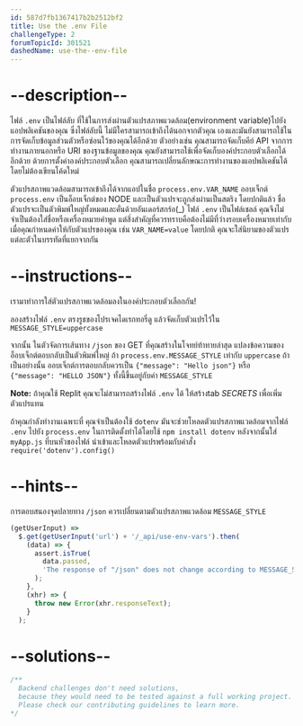 ```yaml
---
id: 587d7fb1367417b2b2512bf2
title: Use the .env File
challengeType: 2
forumTopicId: 301521
dashedName: use-the--env-file
---
```


# --description--

ไฟล์ `.env` เป็นไฟล์ลับ ที่ใช้ในการส่งผ่านตัวแปรสภาพแวดล้อม(environment variable)ไปยังแอปพลิเคชันของคุณ ซึ่งไฟล์ลับนี้ ไม่มีใครสามารถเข้าถึงได้นอกจากตัวคุณ เองและมันยังสามารถใช้ในการจัดเก็บข้อมูลส่วนตัวหรือซ่อนไว้ของคุณได้อีกด้วย ตัวอย่างเช่น คุณสามารถจัดเก็บคีย์ API จากการทำงานภายนอกหรือ URI ของฐานข้อมูลของคุณ คุณยังสามารถใช้เพื่อจัดเก็บองค์ประกอบตัวเลือกได้อีกด้วย ด้วยการตั้งค่าองค์ประกอบตัวเลือก คุณสามารถเปลี่ยนลักษณะการทำงานของแอปพลิเคชันได้ โดยไม่ต้องเขียนโค้ดใหม่


ตัวแปรสภาพแวดล้อมสามารถเข้าถึงได้จากแอปในชื่อ `process.env.VAR_NAME` 
ออบเจ็กต์ `process.env` เป็นอ็อบเจ็กต์ของ NODE และเป็นตัวแปรจะถูกส่งผ่านเป็นสตริง โดยปกติแล้ว ชื่อตัวแปรจะเป็นตัวพิมพ์ใหญ่ทั้งหมดและคั่นด้วยอันเดอร์สกร์อ(_) 
ไฟล์ `.env` เป็นไฟล์เชลล์ คุณจึงไม่จำเป็นต้องใส่ชื่อหรือเครื่องหมายคำพูด แต่สิ่งสำคัญที่ควรทราบคือต้องไม่มีที่ว่างรอบเครื่องหมายเท่ากับเมื่อคุณกำหนดค่าให้กับตัวแปรของคุณ เช่น `VAR_NAME=value` โดยปกติ คุณจะใส่นิยามของตัวแปรแต่ละตัวในบรรทัดที่แยกจากกัน

# --instructions--

เรามาทำการใส่ตัวแปรสภาพแวดล้อมลงในองค์ประกอบตัวเลือกกัน!

ลองสร้างไฟล์ `.env` ตรงรูธของโปรเจคไดเรกทอรี่ดู แล้วจัดเก็บตัวแปรไว้ใน `MESSAGE_STYLE=uppercase`

จากนั้น ในตัวจัดการเส้นทาง `/json` ของ GET ที่คุณสร้างในโจทย์ท้าทายล่าสุด แปลงข้อความของอ็อบเจ็กต์ตอบกลับเป็นตัวพิมพ์ใหญ่ ถ้า `process.env.MESSAGE_STYLE` เท่ากับ `uppercase` ถ้าเป็นอย่างนั้น ออบเจ็กต์การตอบกลับควรเป็น `{"message": "Hello json"}` หรือ `{"message": "HELLO JSON"}` ทั้งนี้ขึ้นอยู่กับค่า `MESSAGE_STYLE`

**Note:** ถ้าคุณใช้ Replit คุณจะไม่สามารถสร้างไฟล์ `.env` ได้ ให้สร้างtab <dfn>SECRETS</dfn> เพื่อเพิ่มตัวแปรแทน

ถ้าคุณกำลังทำงานเฉพาะที่ คุณจำเป็นต้องใช้ `dotenv` มันจะช่วยโหลดตัวแปรสภาพแวดล้อมจากไฟล์ `.env` ไปยัง `process.env` ในการติดตั้งทำได้โดยใช้ `npm install dotenv` หลังจากนั้นใส่ `myApp.js` ที่บนหัวของไฟล์ นำเข้าและโหลดตัวแปรพร้อมกับคำสั่ง `require('dotenv').config()`

# --hints--

การตอบสนองจุดปลายทาง `/json` ควรเปลี่ยนตามตัวแปรสภาพแวดล้อม `MESSAGE_STYLE`

```js
(getUserInput) =>
  $.get(getUserInput('url') + '/_api/use-env-vars').then(
    (data) => {
      assert.isTrue(
        data.passed,
        'The response of "/json" does not change according to MESSAGE_STYLE'
      );
    },
    (xhr) => {
      throw new Error(xhr.responseText);
    }
  );
```

# --solutions--

```js
/**
  Backend challenges don't need solutions, 
  because they would need to be tested against a full working project. 
  Please check our contributing guidelines to learn more.
*/
```
